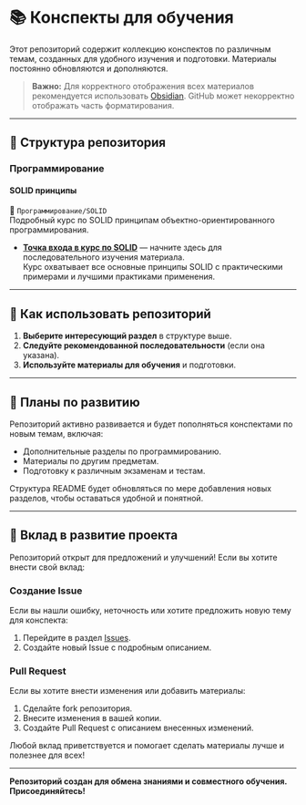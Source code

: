 # 📚 Конспекты для обучения

Этот репозиторий содержит коллекцию конспектов по различным темам, созданных для удобного изучения и подготовки. Материалы постоянно обновляются и дополняются.

> **Важно:** Для корректного отображения всех материалов рекомендуется использовать [Obsidian](https://obsidian.md/). GitHub может некорректно отображать часть форматирования.

---

## 📁 Структура репозитория

### Программирование
#### SOLID принципы
📁 `Программирование/SOLID`  
Подробный курс по SOLID принципам объектно-ориентированного программирования.  
- **[Точка входа в курс по SOLID](Программирование/SOLID/00-solid.md)** — начните здесь для последовательного изучения материала.  
Курс охватывает все основные принципы SOLID с практическими примерами и лучшими практиками применения.

---

## 🚀 Как использовать репозиторий

1. **Выберите интересующий раздел** в структуре выше.  
2. **Следуйте рекомендованной последовательности** (если она указана).  
3. **Используйте материалы для обучения** и подготовки.

---

## 📝 Планы по развитию

Репозиторий активно развивается и будет пополняться конспектами по новым темам, включая:  
- Дополнительные разделы по программированию.  
- Материалы по другим предметам.  
- Подготовку к различным экзаменам и тестам.  

Структура README будет обновляться по мере добавления новых разделов, чтобы оставаться удобной и понятной.

---

## 🤝 Вклад в развитие проекта

Репозиторий открыт для предложений и улучшений! Если вы хотите внести свой вклад:

### Создание Issue
Если вы нашли ошибку, неточность или хотите предложить новую тему для конспекта:  
1. Перейдите в раздел [Issues](https://github.com/mikhail-mori/conspects/issues).  
2. Создайте новый Issue с подробным описанием.

### Pull Request
Если вы хотите внести изменения или добавить материалы:  
1. Сделайте fork репозитория.  
2. Внесите изменения в вашей копии.  
3. Создайте Pull Request с описанием внесенных изменений.

Любой вклад приветствуется и помогает сделать материалы лучше и полезнее для всех!

---

**Репозиторий создан для обмена знаниями и совместного обучения. Присоединяйтесь!**